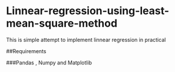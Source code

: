 # Linnear-regression-using-least-mean-square-method
This is simple attempt to implement linnear regression in practical

##Requirements

###Pandas , Numpy and Matplotlib
